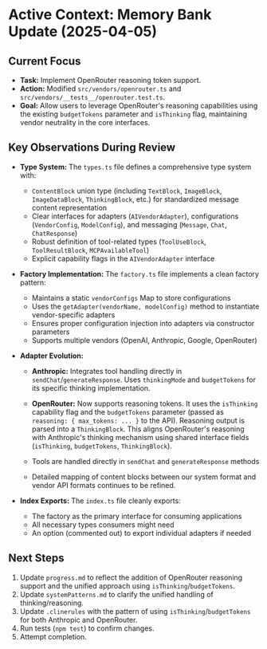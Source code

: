 # Active Context: Memory Bank Update (2025-04-05)

## Current Focus

- **Task:** Implement OpenRouter reasoning token support.
- **Action:** Modified `src/vendors/openrouter.ts` and `src/vendors/__tests__/openrouter.test.ts`.
- **Goal:** Allow users to leverage OpenRouter's reasoning capabilities using the existing `budgetTokens` parameter and `isThinking` flag, maintaining vendor neutrality in the core interfaces.

## Key Observations During Review

- **Type System:** The `types.ts` file defines a comprehensive type system with:

  - `ContentBlock` union type (including `TextBlock`, `ImageBlock`, `ImageDataBlock`, `ThinkingBlock`, etc.) for standardized message content representation
  - Clear interfaces for adapters (`AIVendorAdapter`), configurations (`VendorConfig`, `ModelConfig`), and messaging (`Message`, `Chat`, `ChatResponse`)
  - Robust definition of tool-related types (`ToolUseBlock`, `ToolResultBlock`, `MCPAvailableTool`)
  - Explicit capability flags in the `AIVendorAdapter` interface

- **Factory Implementation:** The `factory.ts` file implements a clean factory pattern:

  - Maintains a static `vendorConfigs` Map to store configurations
  - Uses the `getAdapter(vendorName, modelConfig)` method to instantiate vendor-specific adapters
  - Ensures proper configuration injection into adapters via constructor parameters
  - Supports multiple vendors (OpenAI, Anthropic, Google, OpenRouter)

- **Adapter Evolution:**

  - **Anthropic:** Integrates tool handling directly in `sendChat`/`generateResponse`. Uses `thinkingMode` and `budgetTokens` for its specific thinking implementation.
  - **OpenRouter:** Now supports reasoning tokens. It uses the `isThinking` capability flag and the `budgetTokens` parameter (passed as `reasoning: { max_tokens: ... }` to the API). Reasoning output is parsed into a `ThinkingBlock`. This aligns OpenRouter's reasoning with Anthropic's thinking mechanism using shared interface fields (`isThinking`, `budgetTokens`, `ThinkingBlock`).

  - Tools are handled directly in `sendChat` and `generateResponse` methods
  - Detailed mapping of content blocks between our system format and vendor API formats continues to be refined.

- **Index Exports:** The `index.ts` file cleanly exports:
  - The factory as the primary interface for consuming applications
  - All necessary types consumers might need
  - An option (commented out) to export individual adapters if needed

## Next Steps

1.  Update `progress.md` to reflect the addition of OpenRouter reasoning support and the unified approach using `isThinking`/`budgetTokens`.
2.  Update `systemPatterns.md` to clarify the unified handling of thinking/reasoning.
3.  Update `.clinerules` with the pattern of using `isThinking`/`budgetTokens` for both Anthropic and OpenRouter.
4.  Run tests (`npm test`) to confirm changes.
5.  Attempt completion.
